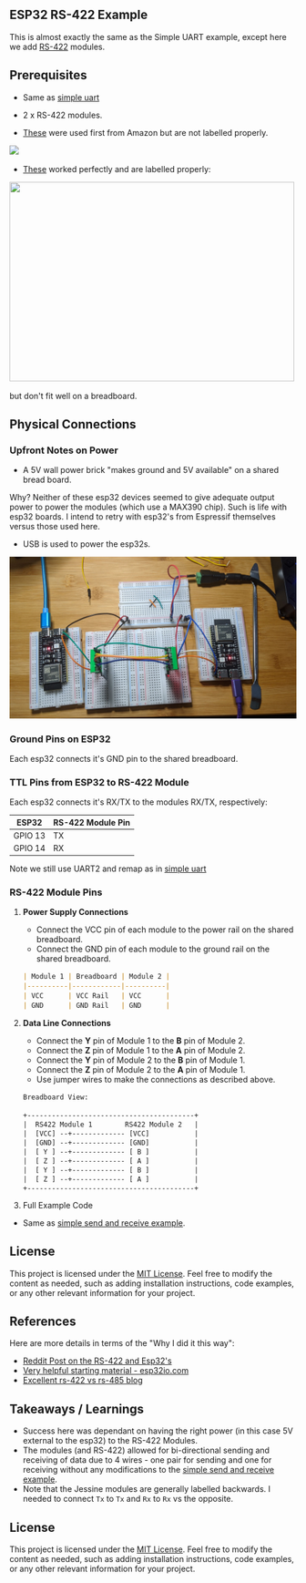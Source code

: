 ## ESP32 RS-422  Example
This is almost exactly the same as the Simple UART example, except here we add [RS-422](https://en.wikipedia.org/wiki/RS-422) modules.


## Prerequisites

- Same as [simple uart](https://github.com/jouellnyc/UART/tree/main/esp32_simple)
- 2 x RS-422 modules.

-  [These](https://www.amazon.com/gp/product/B0C1C3VHZW/) were used first from Amazon but are not labelled properly.

<img src="https://github.com/jouellnyc/UART/assets/32470508/0125867b-87d4-4d02-9dbe-ae240d0240d6">

- [These](https://www.aliexpress.us/item/3256806376131903.html) worked perfectly and are labelled properly:

<img src="https://github.com/jouellnyc/UART/assets/32470508/7341eac7-ee70-4c12-a573-9496083c7e90" width="500" height="350">

but  don't fit well on a breadboard.


## Physical Connections

###  Upfront Notes on Power

- A 5V wall power brick "makes ground and 5V available" on a shared bread board.

Why? Neither of these esp32 devices seemed to give adequate output power to power the modules (which use a MAX390 chip).
Such is life with esp32 boards. I intend to retry with esp32's from Espressif themselves versus those used here.
-  USB is used to power the esp32s.

![pic](./pics/esp32_rs422.jpg)

###  Ground Pins on ESP32 

Each esp32  connects it's GND pin to the shared breadboard.


###  TTL Pins from ESP32 to RS-422 Module

Each esp32  connects it's RX/TX to the modules RX/TX, respectively:
 
|  ESP32  | RS-422 Module Pin |
|---|---|
| GPIO 13  | TX |
| GPIO 14  | RX |

Note we still use UART2 and remap as in  [simple uart](https://github.com/jouellnyc/UART/tree/main/esp32_simple)


### RS-422 Module Pins 

1. **Power Supply Connections**

    - Connect the VCC pin of each module to the power rail on the shared breadboard.
    - Connect the GND pin of each module to the ground rail on the shared breadboard.

    ```markdown
    | Module 1 | Breadboard | Module 2 |
    |----------|------------|----------|
    | VCC      | VCC Rail   | VCC      |
    | GND      | GND Rail   | GND      |
    ```

2. **Data Line Connections**

    - Connect the **Y** pin of Module 1 to the **B** pin of Module 2.
    - Connect the **Z** pin of Module 1 to the **A** pin of Module 2.
    - Connect the **Y** pin of Module 2 to the **B** pin of Module 1.
    - Connect the **Z** pin of Module 2 to the **A** pin of Module 1.
    - Use jumper wires to make the connections as described above.

    ```
    Breadboard View:

    +-----------------------------------------+
    |  RS422 Module 1        RS422 Module 2   |
    |  [VCC] --+------------- [VCC]           |
    |  [GND] --+------------- [GND]           |
    |  [ Y ] --+------------- [ B ]           |
    |  [ Z ] --+------------- [ A ]           |
    |  [ Y ] --+------------- [ B ]           |
    |  [ Z ] --+------------- [ A ]           |
    +-----------------------------------------+
    ```


4. Full Example Code
- Same as [simple send and receive example](https://github.com/jouellnyc/UART/blob/main/esp32_simple/send_and_receive.py).

## License
This project is licensed under the [MIT License](LICENSE).
Feel free to modify the content as needed, such as adding installation instructions, code examples, or any other relevant information for your project.

## References 
Here are more details in terms of the "Why I did it this way":
- [Reddit Post on the RS-422 and Esp32's](https://www.reddit.com/r/embedded/comments/1cuo52g/comment/l4qclpu/?context=3)
- [Very helpful starting material - esp32io.com](https://esp32io.com/tutorials/esp32-rs422)
- [Excellent rs-422 vs rs-485 blog](https://www.netburner.com/learn/introduction-to-rs485-and-rs422-standards/)

## Takeaways / Learnings
- Success here was dependant on having the right power (in this case 5V external to the esp32) to the RS-422 Modules.
- The modules (and RS-422) allowed for bi-directional sending and receiving of data due to 4 wires - one pair for sending and one for receiving without any modifications to the [simple send and receive example](https://github.com/jouellnyc/UART/blob/main/esp32_simple/send_and_receive.py).
- Note that the Jessine modules are generally labelled backwards. I needed to connect `Tx` to `Tx` and `Rx` to `Rx` vs the opposite.
 
## License
This project is licensed under the [MIT License](LICENSE).
Feel free to modify the content as needed, such as adding installation instructions, code examples, or any other relevant information for your project.

